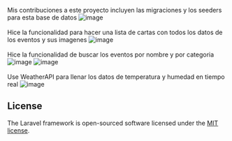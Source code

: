 Mis contribuciones a este proyecto incluyen las migraciones y los seeders para esta base de datos
![image](https://github.com/A01704868/Desarrollo-Web-Laravel/assets/78516893/16188fc5-580c-4128-8e4e-e1ad73b7052f)
</br>
</br>
Hice la funcionalidad para hacer una lista de cartas con todos los datos de los eventos y sus imagenes
![image](https://github.com/A01704868/Desarrollo-Web-Laravel/assets/78516893/514485e0-df2b-4c2e-aaf2-ec8e6de93505)
</br>
</br>
Hice la funcionalidad de buscar los eventos por nombre y por categoria
![image](https://github.com/A01704868/Desarrollo-Web-Laravel/assets/78516893/5127f379-5c76-40b1-a4c2-6c072467674f)
![image](https://github.com/A01704868/Desarrollo-Web-Laravel/assets/78516893/58882dc0-e038-4897-93c7-196570b4c386)
</br>
</br>
Use WeatherAPI para llenar los datos de temperatura y humedad en tiempo real
![image](https://github.com/A01704868/Desarrollo-Web-Laravel/assets/78516893/1c9621e5-0e1b-4073-897a-fe78d27858f7)
</br>
## License

The Laravel framework is open-sourced software licensed under the [MIT license](https://opensource.org/licenses/MIT).

